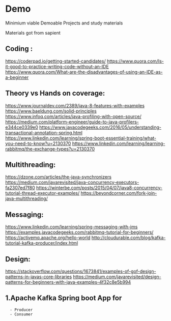 # Demo
Minimium viable Demoable Projects and study materials

Materials got from sapient

Coding :
-           
https://coderpad.io/getting-started-candidates/
https://www.quora.com/Is-it-good-to-practice-writing-code-without-an-IDE
https://www.quora.com/What-are-the-disadvantages-of-using-an-IDE-as-a-beginner

Theory vs Hands on coverage:
-     
https://www.journaldev.com/2389/java-8-features-with-examples
https://www.baeldung.com/solid-principles
https://www.infoq.com/articles/java-profiling-with-open-source/
https://medium.com/platform-engineer/guide-to-java-profilers-e344ce0339e0
https://www.javacodegeeks.com/2016/05/understanding-transactional-annotation-spring.html
https://www.linkedin.com/learning/spring-boot-essential-training/what-you-need-to-know?u=2130370
https://www.linkedin.com/learning/learning-rabbitmq/the-exchange-types?u=2130370

Multithreading:
-     
https://dzone.com/articles/the-java-synchronizers
https://medium.com/javarevisited/java-concurrency-executors-fa2307ed7f80
https://winterbe.com/posts/2015/04/07/java8-concurrency-tutorial-thread-executor-examples/
https://beyondcorner.com/fork-join-java-multithreading/

Messaging:
-     
https://www.linkedin.com/learning/spring-messaging-with-jms
https://examples.javacodegeeks.com/rabbitmq-tutorial-for-beginners/
https://activemq.apache.org/hello-world
http://cloudurable.com/blog/kafka-tutorial-kafka-producer/index.html

Design:
-     
https://stackoverflow.com/questions/1673841/examples-of-gof-design-patterns-in-javas-core-libraries
https://medium.com/javarevisited/design-patterns-for-beginners-with-java-examples-4f32c8e5b994

## 1.Apache Kafka Spring boot App for
      - Producer
      - Consumer
